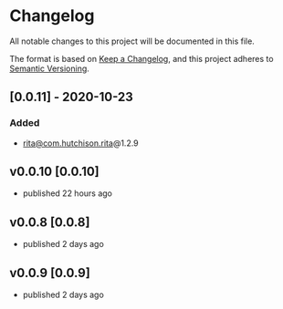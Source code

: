# Changelog
All notable changes to this project will be documented in this file.

The format is based on [Keep a Changelog](https://keepachangelog.com/en/1.0.0/),
and this project adheres to [Semantic Versioning](https://semver.org/spec/v2.0.0.html).

<!-- ## [Unreleased] -->

## [0.0.11] - 2020-10-23
### Added
- rita@com.hutchison.rita@1.2.9

## v0.0.10 [0.0.10]
- published 22 hours ago

## v0.0.8 [0.0.8]
- published 2 days ago

## v0.0.9 [0.0.9]
- published 2 days ago
